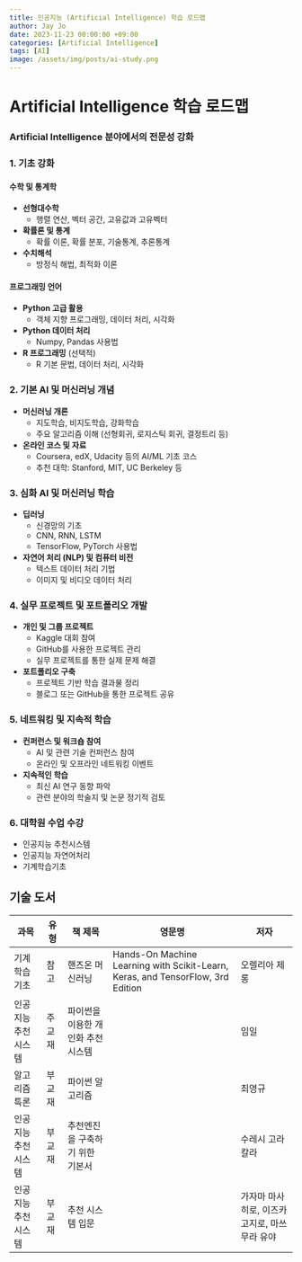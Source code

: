 ```yaml
---
title: 인공지능 (Artificial Intelligence) 학습 로드맵
author: Jay Jo
date: 2023-11-23 00:00:00 +09:00
categories: [Artificial Intelligence]
tags: [AI]
image: /assets/img/posts/ai-study.png
---
```


# Artificial Intelligence 학습 로드맵

### Artificial Intelligence 분야에서의 전문성 강화

### 1. 기초 강화
#### 수학 및 통계학
- **선형대수학**
  - 행렬 연산, 벡터 공간, 고유값과 고유벡터
- **확률론 및 통계**
  - 확률 이론, 확률 분포, 기술통계, 추론통계
- **수치해석**
  - 방정식 해법, 최적화 이론

#### 프로그래밍 언어
- **Python 고급 활용**
  - 객체 지향 프로그래밍, 데이터 처리, 시각화
- **Python 데이터 처리**
  - Numpy, Pandas 사용법
- **R 프로그래밍** (선택적)
  - R 기본 문법, 데이터 처리, 시각화

### 2. 기본 AI 및 머신러닝 개념
- **머신러닝 개론**
  - 지도학습, 비지도학습, 강화학습
  - 주요 알고리즘 이해 (선형회귀, 로지스틱 회귀, 결정트리 등)
- **온라인 코스 및 자료**
  - Coursera, edX, Udacity 등의 AI/ML 기초 코스
  - 추천 대학: Stanford, MIT, UC Berkeley 등

### 3. 심화 AI 및 머신러닝 학습
- **딥러닝**
  - 신경망의 기초
  - CNN, RNN, LSTM
  - TensorFlow, PyTorch 사용법
- **자연어 처리 (NLP) 및 컴퓨터 비전**
  - 텍스트 데이터 처리 기법
  - 이미지 및 비디오 데이터 처리

### 4. 실무 프로젝트 및 포트폴리오 개발
- **개인 및 그룹 프로젝트**
  - Kaggle 대회 참여
  - GitHub를 사용한 프로젝트 관리
  - 실무 프로젝트를 통한 실제 문제 해결
- **포트폴리오 구축**
  - 프로젝트 기반 학습 결과물 정리
  - 블로그 또는 GitHub을 통한 프로젝트 공유

### 5. 네트워킹 및 지속적 학습
- **컨퍼런스 및 워크숍 참여**
  - AI 및 관련 기술 컨퍼런스 참여
  - 온라인 및 오프라인 네트워킹 이벤트
- **지속적인 학습**
  - 최신 AI 연구 동향 파악
  - 관련 분야의 학술지 및 논문 정기적 검토

### 6. 대학원 수업 수강
- 인공지능 추천시스템
- 인공지능 자연어처리
- 기계학습기초

## 기술 도서 

| 과목                  | 유형     | 책 제목                                                         | 영문명                                                                                        | 저자                        |
|-----------------------|----------|-----------------------------------------------------------------|-----------------------------------------------------------------------------------------------|-----------------------------|
| 기계학습기초          | 참고     | 핸즈온 머신러닝                                                 | Hands-On Machine Learning with Scikit-Learn, Keras, and TensorFlow, 3rd Edition               | 오렐리아 제롱               |
| 인공지능 추천시스템   | 주교재   | 파이썬을 이용한 개인화 추천 시스템                               |                                                                                               | 임일                        |
| 알고리즘 특론         | 부교재   | 파이썬 알고리즘                                                 |                                                                                               | 최영규                      |
| 인공지능 추천시스템   | 부교재   | 추천엔진을 구축하기 위한 기본서                                  |                                                                                               | 수레시 고라칼라             |
| 인공지능 추천시스템   | 부교재   | 추천 시스템 입문                                                |                                                                                               | 가자마 마사히로, 이즈카 고지로, 마쓰무라 유야 |
